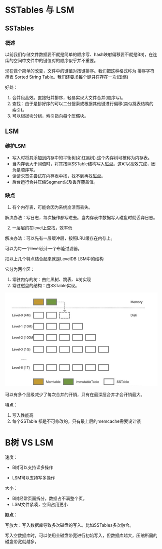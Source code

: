 # SSTables 与 LSM

## SSTables

### 概述

以前我们存储文件数据要不就是简单的顺序写、hash映射偏移要不就是B树，在连续的空间中文件中的键值对的顺序似乎并不重要。

现在做个简单的改变，文件中的键值对按键排序。我们把这种格式称为 排序字符串表 Sorted String Table。我们还要求每个键只在存在一次(压缩)

好处：

1. 合并段高效。直接归并排序，轻易实现大文件合并(顺序写)。
2. 查找：由于是排好序的可以二分搜索或根据其他键进行偏移(类似跳表结构的索引)。
3. 可以根据块分组，索引指向每个压缩块。



## LSM 

### 维护LSM

- 写入时将其添加到内存中的平衡树(如红黑树).这个内存树可被称为内存表。
- 当内存表大于阈值时，将其按照SSTable结构写入磁盘。这可以高效完成，因为是顺序写。
- 读请求首先尝试在内存表中找，找不到再找磁盘。
- 后台运行合并压缩Segment以及丢弃覆盖值。

### 缺点

1. 有个内存表，可能会因为系统崩溃而丢失。

解决办法：写日志，每次操作都写进去。当内存表中数据写入磁盘时就丢弃日志。

2. 一层层的在level上查找，效率低

解决办法：可以先有一层缓冲层，按照LRU缓存在内存上。

可以为每一个level设计一个布隆过滤器。

把以上几个特点结合起来就是LevelDB LSM中的结构

它分为两个区：

1. 常驻内存的树：由红黑树、跳表、b树实现
2. 常驻磁盘的结构：由SSTable实现。

![1592736877832](https://raw.githubusercontent.com/Yang6149/typora-image/master/demo/202006/21/185439-343022.png)

可以有多个层级减少了每次合并的开销，只有在最深层合并才会开销最大。

特点：

1. 写入性能高
2. 每个SSTable 都是不可修改的，只有最上层的memcache需要设计锁

# B树 VS LSM

速度：

* B树可以支持读多操作

* LSM可以支持写多操作

大小：

* B树经常页面拆分，数据占不满整个页。
* LSM文件紧凑，空间占用更小

**缺点**：

写放大：写入数据库导致多次磁盘的写入。比如SSTables多次融合。

写入空数据库时，可以使用全磁盘带宽进行初始写入，但数据库越大，压缩所需的磁盘带宽就越多。